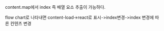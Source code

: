 content.map에서 index 즉 배열 요소 추출이 가능하다.

flow chart로 나타내면 content-load->react로 표시->index변경->index 변경에 따른 컨텐츠 변경